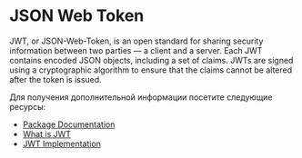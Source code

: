 # JSON Web Token

JWT, or JSON-Web-Token, is an open standard for sharing security information between two parties — a client and a server. Each JWT contains encoded JSON objects, including a set of claims. JWTs are signed using a cryptographic algorithm to ensure that the claims cannot be altered after the token is issued.

Для получения дополнительной информации посетите следующие ресурсы:

- [Package Documentation](https://www.npmjs.com/package/jsonwebtoken)
- [What is JWT](https://www.akana.com/blog/what-is-jwt)
- [JWT Implementation](https://www.youtube.com/watch?v=mbsmsi7l3r4)
